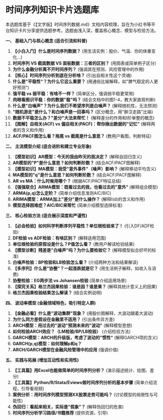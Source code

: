 # 时间序列知识卡片选题库

本选题库基于《【文字版】时间序列数据.md》文档内容梳理，旨在为小红书等平台知识卡片分享提供选题参考。选题由浅入深，覆盖核心概念、模型与检验方法。

**一、 基础入门与核心概念 (适合引流和科普)**

1.  **【小白入门】什么是时间序列数据？** (用生活实例：股价、气温、你的体重变化...)
2.  **时间序列 VS 截面数据 VS 面板数据：三者的区别？** (用图表或简单例子区分)
3.  **为什么金融分析离不开时间序列？** (强调其在预测、风险管理中的作用)
4.  **【核心】时间序列分析到底在分析啥？** (引出自相关性这个灵魂)
5.  **什么是"平稳性"？为什么它这么重要？** (用通俗比喻解释，如"脾气稳定的人更好预测")
6.  **强平稳 vs 弱平稳：有啥不一样？** (简单区分，强调弱平稳更常用)
7.  **肉眼看图识平稳：你的数据"稳"吗？** (结合文档中的图1-4，教大家直观判断)
8.  **什么是"白噪声"？为什么我们不希望序列是白噪声？** (解释随机性，无法预测)
9.  **"随机游走"是什么？和白噪声是一回事吗？** (区分概念，用"醉汉走路"比喻)
10. **数据不平稳怎么办？"差分"大法来帮忙！** (解释差分的作用和I阶单整的概念)
11. **【图解】自相关(ACF) vs 偏自相关(PACF)：帮你揪出数据的"记忆"** (解释两者的含义和作用)
12. **ACF/PACF图怎么看？拖尾 vs 截尾是什么意思？** (教用户看图，判断特征)

**二、 主流模型介绍 (适合进阶和建立专业形象)**

1.  **【模型初识】AR模型：今天的我由昨天的我决定？** (解释自回归含义)
2.  **AR模型的"P"是什么意思？如何判断阶数？** (结合ACF/PACF图解释)
3.  **【模型初识】MA模型：我受"意外事件"（噪声）影响？** (解释移动平均含义)
4.  **MA模型的"q"是什么意思？如何判断阶数？** (结合ACF/PACF图解释)
5.  **AR vs MA：什么时候用哪个？** (根据ACF/PACF特征总结)
6.  **【强强联合】ARMA模型：既看过去的我，也看过去的"意外"** (解释组合模型)
7.  **ARMA(p,q)怎么定阶？** (简单介绍信息准则AIC/BIC)
8.  **ARIMA模型：ARMA加上"差分"是什么操作？** (解释I(d)的含义和作用)
9.  **模型选择困难症？AIC/BIC来帮忙** (简单介绍模型选择标准)

**三、 核心检验方法 (适合展示深度和严谨性)**

1.  **【必会检验】如何科学判断序列平稳性？单位根检验来了！** (引入DF/ADF检验)
2.  **DF检验 vs ADF检验：有啥区别？** (解释适用范围)
3.  **单位根检验的原假设是什么？P值怎么看？** (教用户解读检验结果)
4.  **【模型诊断】残差是"白噪声"吗？为什么要检验它？** (解释模型拟合好坏的标准)
5.  **白噪声检验：BP检验和LB检验怎么看？** (介绍两种方法和结果解读)
6.  **【多序列】什么是"协整"？一起涨跌就是它？** (用生活例子解释，如收入与消费)
7.  **协整检验：EG两步法 vs Johansen检验** (简单介绍适用场景)
8.  **【探究关系】格兰杰因果检验：谁是因？谁是果？** (解释其统计意义上的因果)
9.  **格兰杰因果检验结果怎么解读？** (结合实例说明)

**四、 波动率模型 (金融领域特色，吸引特定人群)**

1.  **【金融必看】什么是"波动集群"现象？** (用股价图解释，大波动跟着大波动)
2.  **为什么同方差假设在金融里不适用？** (引出条件异方差)
3.  **ARCH模型：用过去的"波动"预测未来的"波动"** (解释模型思想)
4.  **如何检验ARCH效应？（LM检验/BP/LB检验）** (介绍检验方法)
5.  **GARCH模型：ARCH的升级版，考虑了波动的"惯性"** (解释GARCH项的含义)
6.  **GARCH(p,q)模型：如何理解p和q？**
7.  **ARCH/GARCH模型在金融风险管理中的应用** (强调价值)

**五、 实践与拓展 (增加互动性和实用性)**

1.  **【工具篇】用Excel也能做简单的时间序列分析？** (演示描述统计、绘图、差分)
2.  **【工具篇】Python/R/Stata/Eviews做时间序列分析的基本步骤** (简单介绍流程，引导看视频)
3.  **案例分析：用时间序列模型预测XX股票走势可能吗？** (讨论模型的局限性与可能性)
4.  **伪回归：看起来相关，实际是"假象"？** (解释伪回归的危害)
5.  **时间序列分析学习路径/书籍推荐** (提供资源，引导) 